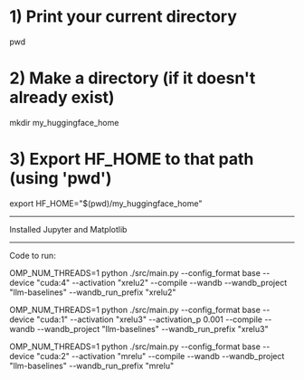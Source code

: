 # 1) Print your current directory
pwd

# 2) Make a directory (if it doesn't already exist)
mkdir my_huggingface_home

# 3) Export HF_HOME to that path (using 'pwd')
export HF_HOME="$(pwd)/my_huggingface_home"

--- 

Installed Jupyter and Matplotlib


---
Code to run:

OMP_NUM_THREADS=1 python ./src/main.py --config_format base --device "cuda:4" --activation "xrelu2" --compile --wandb --wandb_project "llm-baselines" --wandb_run_prefix "xrelu2"


OMP_NUM_THREADS=1 python ./src/main.py --config_format base --device "cuda:1" --activation "xrelu3" --activation_p 0.001 --compile --wandb --wandb_project "llm-baselines" --wandb_run_prefix "xrelu3"

OMP_NUM_THREADS=1 python ./src/main.py --config_format base --device "cuda:2" --activation "mrelu" --compile --wandb --wandb_project "llm-baselines" --wandb_run_prefix "mrelu"